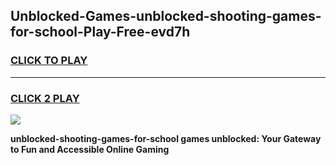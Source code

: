 
## Unblocked-Games-unblocked-shooting-games-for-school-Play-Free-evd7h
<h3>
<a href="https://premium76.site?title=unblocked-shooting-games-for-school&ref=18A">CLICK TO PLAY</a></h3>
<hr>

<h3>
<a href="https://premium76.site?title=unblocked-shooting-games-for-school&ref=18A">CLICK 2 PLAY</a>
  
</h3>

<a href="https://premium76.site?title=unblocked-shooting-games-for-school&ref=18A"><img src="https://clearcache.store/games.png"></a>


**unblocked-shooting-games-for-school games unblocked: Your Gateway to Fun and Accessible Online Gaming**
